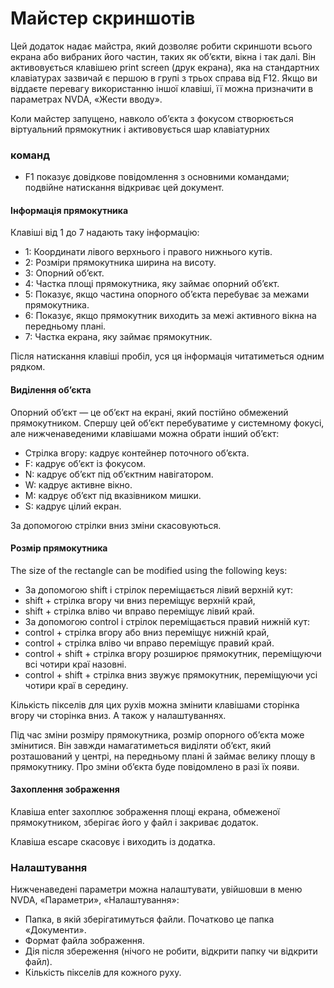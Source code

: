 # Майстер скриншотів

Цей додаток надає майстра, який дозволяє робити скриншоти всього екрана або вибраних його частин, таких як об’єкти, вікна і так далі. Він активовується клавішею print screen (друк екрана), яка на стандартних клавіатурах зазвичай є першою в групі з трьох справа від F12. Якщо ви віддаєте перевагу використанню іншої клавіші, її можна призначити в параметрах NVDA, «Жести вводу».

Коли майстер запущено, навколо об’єкта з фокусом створюється віртуальний прямокутник і активовується шар клавіатурних

### команд

* F1 показує довідкове повідомлення з основними командами; подвійне натискання відкриває цей документ.

#### Інформація прямокутника

Клавіші від 1 до 7 надають таку інформацію:

* 1: Координати лівого верхнього і правого нижнього кутів.
* 2: Розміри прямокутника ширина на висоту.
* 3: Опорний об’єкт.
* 4: Частка площі прямокутника, яку займає опорний об’єкт.
* 5: Показує, якщо частина опорного об’єкта перебуває за межами прямокутника.
* 6: Показує, якщо прямокутник виходить за межі активного вікна на передньому плані.
* 7: Частка екрана, яку займає прямокутник.

Після натискання клавіші пробіл, уся ця інформація читатиметься одним рядком.

#### Виділення об’єкта

Опорний об’єкт — це об’єкт на екрані, який постійно обмежений прямокутником. Спершу цей об’єкт перебуватиме у системному фокусі, але нижченаведеними клавішами можна обрати інший об’єкт:

* Стрілка вгору: кадрує контейнер поточного об’єкта.
* F: кадрує об’єкт із фокусом.
* N: кадрує об’єкт під об’єктним навігатором.
* W: кадрує активне вікно.
* M: кадрує об’єкт під вказівником мишки.
* S: кадрує цілий екран.

За допомогою стрілки вниз зміни скасовуються.

#### Розмір прямокутника

The size of the rectangle can be modified using the following keys:

* За допомогою shift і стрілок переміщається лівий верхній кут:
* shift + стрілка вгору чи вниз переміщує верхній край,
* shift + стрілка вліво чи вправо переміщує лівий край.
* За допомогою control і стрілок переміщається правий нижній кут:
* control + стрілка вгору або вниз переміщує нижній край,
* control + стрілка вліво чи вправо переміщує правий край.
* control + shift + стрілка вгору розширює прямокутник, переміщуючи всі чотири краї назовні.
* control + shift + стрілка вниз звужує прямокутник, переміщуючи усі чотири краї в середину.

Кількість пікселів для цих рухів можна змінити клавішами сторінка вгору чи сторінка вниз. А також у налаштуваннях.

Під час зміни розміру прямокутника, розмір опорного об’єкта може змінитися. Він завжди намагатиметься виділяти об’єкт, який розташований у центрі, на передньому плані й займає велику площу в прямокутнику. Про зміни об’єкта буде повідомлено в разі їх появи.

#### Захоплення зображення

Клавіша enter захоплює зображення площі екрана, обмеженої прямокутником, зберігає його у файл і закриває додаток.

Клавіша escape скасовує і виходить із додатка.

### Налаштування

Нижченаведені параметри можна налаштувати, увійшовши в меню NVDA, «Параметри», «Налаштування»:

* Папка, в якій зберігатимуться файли. Початково це папка «Документи».
* Формат файла зображення.
* Дія після збереження (нічого не робити, відкрити папку чи відкрити файл).
* Кількість пікселів для кожного руху.